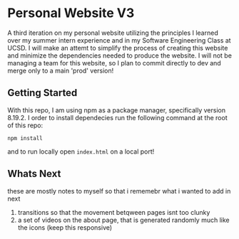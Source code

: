 # Personal Website V3 #
A third iteration on my personal website utilizing the principles I learned over my summer intern experience and in my Software Engineering Class at UCSD. I will make an attemt to simplify the process of creating this website and minimize the dependencies needed to produce the website. I will not be managing a team for this website, so I plan to commit directly to dev and merge only to a main 'prod' version!

## Getting Started ##
With this repo, I am using npm as a package manager, specifically version 8.19.2.
I order to install dependecies run the following command at the root of this repo:
```
npm install
```
and to run locally open ```index.html``` on a local port!

## Whats Next ##
these are mostly notes to myself so that i rememebr what i wanted to add in next
1. transitions so that the movement betqween pages isnt too clunky
2. a set of videos on the about page, that is generated randomly much like the icons (keep this responsive)